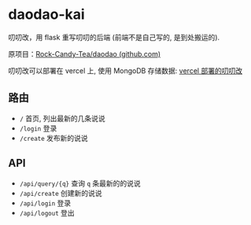# daodao-kai
叨叨改，用 flask 重写叨叨的后端 (前端不是自己写的, 是到处搬运的). 

原项目：[Rock-Candy-Tea/daodao (github.com)](https://github.com/Rock-Candy-Tea/daodao)

叨叨改可以部署在 vercel 上, 使用 MongoDB 存储数据: [vercel 部署的叨叨改](https://daodao-kai.vercel.app)

## 路由

- `/` 首页, 列出最新的几条说说
- `/login` 登录
- `/create` 发布新的说说

## API

- `/api/query/{q}` 查询 `q` 条最新的的说说
- `/api/create` 创建新的说说
- `/api/login` 登录
- `/api/logout` 登出

